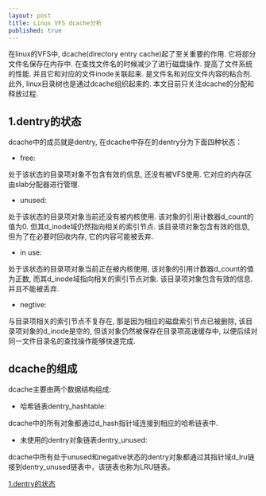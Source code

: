 ```yaml
---
layout: post
title: Linux VFS dcache分析
published: true
---
```


在linux的VFS中, dcache(directory entry cache)起了至关重要的作用. 它将部分文件名保存在内存中. 在查找文件名的时候减少了进行磁盘操作. 提高了文件系统的性能. 并且它和对应的文件inode关联起来. 是文件名和对应文件内容的粘合剂. 此外, linux目录树也是通过dcache组织起来的. 本文目前只关注dcache的分配和释放过程. 
<h2 id="1">1.dentry的状态</h2>
dcache中的成员就是dentry, 在dcache中存在的dentry分为下面四种状态：

- free:

处于该状态的目录项对象不包含有效的信息, 还没有被VFS使用. 它对应的内存区由slab分配器进行管理.

- unused:

处于该状态的目录项对象当前还没有被内核使用. 该对象的引用计数器d\_count的值为0. 但其d\_inode域仍然指向相关的索引节点. 该目录项对象包含有效的信息, 但为了在必要时回收内存, 它的内容可能被丢弃.
      
- in use:

处于该状态的目录项对象当前正在被内核使用, 该对象的引用计数器d\_count的值为正数, 而其d\_inode域指向相关的索引节点对象. 该目录项对象包含有效的信息. 并且不能被丢弃.

- negtive:

与目录项相关的索引节点不复存在, 那是因为相应的磁盘索引节点已被删除, 该目录项对象的d\_inode是空的, 但该对象仍然被保存在目录项高速缓存中, 以便后续对同一文件目录名的查找操作能够快速完成.

<h2 id="2">dcache的组成</h2>
dcache主要由两个数据结构组成:


- 哈希链表dentry_hashtable:

dcache中的所有对象都通过d\_hash指针域连接到相应的哈希链表中.


- 未使用的dentry对象链表dentry\_unused:

dcache中所有处于unused和negative状态的dentry对象都通过其指针域d\_lru链接到dentry\_unused链表中，该链表也称为LRU链表。

      
[1.dentry的状态](#1)
